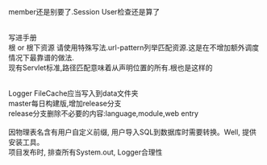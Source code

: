member还是别要了.Session User检查还是算了<br/>

<br/>
写进手册<br/>
根 or 根下资源 请使用特殊写法.url-pattern列举匹配资源.这是在不增加额外调度情况下最靠谱的做法.<br/>
现有Servlet标准,路径匹配意味着从声明位置的所有.根也是这样的<br/>
<br/>

Logger FileCache应当写入到data文件夹<br/>
master每日构建版,增加release分支<br/>
release分支删除不必要的内容:language,module,web entry<br/>
<br/>
因物理表名含有用户自定义前缀, 用户导入SQL到数据库时需要转换。Well, 提供安装工具。<br/>
项目发布时, 排查所有System.out, Logger合理性<br/>